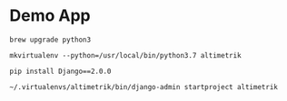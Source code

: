 # Demo App

	brew upgrade python3

	mkvirtualenv --python=/usr/local/bin/python3.7 altimetrik

	pip install Django==2.0.0

	~/.virtualenvs/altimetrik/bin/django-admin startproject altimetrik